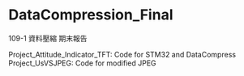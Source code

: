 # DataCompression_Final
109-1 資料壓縮 期末報告

Project_Attitude_Indicator_TFT: Code for STM32 and DataCompress
Project_UsVSJPEG: Code for modified JPEG

